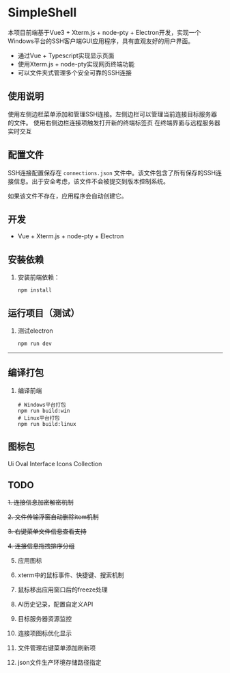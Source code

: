 # SimpleShell

本项目前端基于Vue3 + Xterm.js + node-pty + Electron开发，实现一个Windows平台的SSH客户端GUI应用程序，具有直观友好的用户界面。

- 通过Vue + Typescript实现显示页面
- 使用Xterm.js + node-pty实现网页终端功能
- 可以文件夹式管理多个安全可靠的SSH连接

## 使用说明
使用左侧边栏菜单添加和管理SSH连接。左侧边栏可以管理当前连接目标服务器的文件。
使用右侧边栏连接项触发打开新的终端标签页
在终端界面与远程服务器实时交互

## 配置文件

SSH连接配置保存在 `connections.json` 文件中。该文件包含了所有保存的SSH连接信息。出于安全考虑，该文件不会被提交到版本控制系统。

如果该文件不存在，应用程序会自动创建它。

## 开发

- Vue + Xterm.js + node-pty + Electron

## 安装依赖

1. 安装前端依赖：
   ```
   npm install
   ```

## 运行项目（测试）

1. 测试electron
   ```
   npm run dev
   ```

---

## 编译打包

1. 编译前端
   ```
   # Windows平台打包
   npm run build:win
   # Linux平台打包
   npm run build:linux
   ```

## 图标包

Ui Oval Interface Icons Collection

## TODO
~~1. 连接信息加密解密机制~~

~~2. 文件传输浮窗自动删除item机制~~

~~3. 右键菜单文件信息查看支持~~

~~4. 连接信息拖拽排序分组~~

5. 应用图标

6. xterm中的鼠标事件、快捷键、搜索机制

7. 鼠标移出应用窗口后的freeze处理

8. AI历史记录，配置自定义API

9. 目标服务器资源监控

10. 连接项图标优化显示

11. 文件管理右键菜单添加刷新项

12. json文件生产环境存储路径指定
